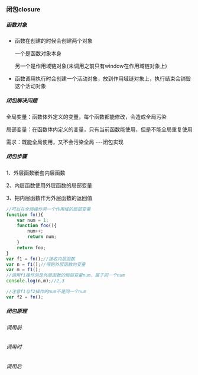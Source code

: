 ### 闭包closure

##### 函数对象

* 函数在创建的时候会创建两个对象

  一个是函数对象本身

  另一个是作用域链对象(未调用之前只有window在作用域链对象上)

* 函数调用执行时会创建一个活动对象，放到作用域链对象上，执行结束会销毁这个活动对象

##### 闭包解决问题

全局变量：函数体外定义的变量，每个函数都能修改，会造成全局污染

局部变量：在函数体内定义的变量，只有当前函数能使用，但是不能全局重复使用

需求：既能全局使用，又不会污染全局  ---闭包实现

##### 闭包步骤

1、外层函数嵌套内层函数

2、内层函数使用外层函数的局部变量

3、把内层函数作为外层函数的返回值

~~~javascript
//可以在全局操作另一个作用域的局部变量
function fn(){
    var num = 1;
    function foo(){
        num++;
        return num;
    }
    return foo;
}
var f1 = fn();//接收内层函数
var n = f1();//得到外层函数的变量
var m = f1();
//调用f1操作的是外层函数的局部变量num，属于同一个num
console.log(n,m);//2,3

//注意f1与f2操作的num不是同一个num
var f2 = fn();
~~~

##### 闭包原理

###### 调用前

###### 调用时

###### 调用后

